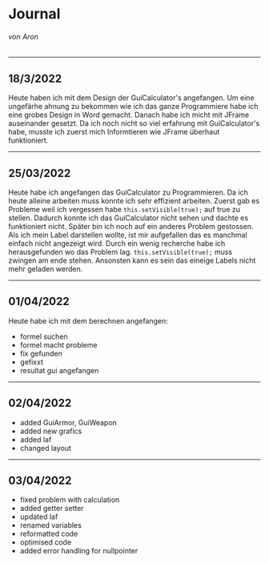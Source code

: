 # Journal 
###### von Aron

---
## 18/3/2022
Heute haben ich mit dem Design der GuiCalculator's angefangen. Um eine ungefärhe ahnung zu bekommen wie ich das ganze Programmiere habe ich eine grobes Design in Word gemacht. Danach habe ich micht mit JFrame auseinander gesetzt. Da ich noch nicht so viel erfahrung mit GuiCalculator's habe, musste ich zuerst mich Informtieren wie JFrame überhaut funktioniert.

---
## 25/03/2022
Heute habe ich angefangen das GuiCalculator zu Programmieren. Da ich heute alleine arbeiten muss konnte ich sehr effizient arbeiten. Zuerst gab es Probleme weil ich vergessen habe `this.setVisible(true);` auf true zu stellen. Dadurch konnte ich das GuiCalculator nicht sehen und dachte es funktioniert nicht. Später bin ich noch auf ein anderes Problem gestossen. Als ich mein Label darstellen wollte, ist mir aufgefallen das es manchmal einfach nicht angezeigt wird. Durch ein wenig recherche habe ich herausgefunden wo das Problem lag. `this.setVisible(true);` muss zwingen am ende stehen. Ansonsten kann es sein das eineige Labels nicht mehr geladen werden. 

---
## 01/04/2022
Heute habe ich mit dem berechnen angefangen:
- formel suchen
- formel macht probleme
- fix gefunden
- gefixxt 
- resultat gui angefangen

---
## 02/04/2022
- added GuiArmor, GuiWeapon
- added new grafics
- added laf
- changed layout


---
## 03/04/2022
- fixed problem with calculation
- added getter setter
- updated laf
- renamed variables
- reformatted code
- optimised code
- added error handling for nullpointer

